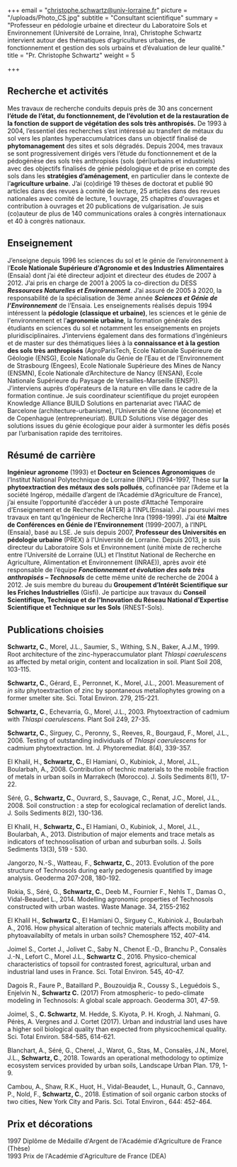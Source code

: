 +++
email = "christophe.schwartz@univ-lorraine.fr"
picture = "/uploads/Photo_CS.jpg"
subtitle = "Consultant scientifique"
summary = "Professeur en pédologie urbaine et directeur du Laboratoire Sols et Environnement (Université de Lorraine, Inra), Christophe Schwartz intervient autour des thématiques d’agricultures urbaines, de fonctionnement et gestion des sols urbains et d’évaluation de leur qualité."
title = "Pr. Christophe Schwartz"
weight = 5

+++
## Recherche et activités

Mes travaux de recherche conduits depuis près de 30 ans concernent **l’étude de l’état, du fonctionnement, de l’évolution et de la restauration de la fonction de support de végétation des sols très anthropisés.** De 1993 à 2004, l’essentiel des recherches s’est intéressé au transfert de métaux du sol vers les plantes hyperaccumulatrices dans un objectif finalisé de **phytomanagement** des sites et sols dégradés. Depuis 2004, mes travaux se sont progressivement dirigés vers l’étude du fonctionnement et de la pédogénèse des sols très anthropisés (sols (péri)urbains et industriels) avec des objectifs finalisés de génie pédologique et de prise en compte des sols dans les **stratégies d’aménagement**, en particulier dans le contexte de l’**agriculture urbaine**. J’ai (co)dirigé 19 thèses de doctorat et publié 90 articles dans des revues à comité de lecture, 25 articles dans des revues nationales avec comité de lecture, 1 ouvrage, 25 chapitres d'ouvrages et contribution à ouvrages et 20 publications de vulgarisation. Je suis (co)auteur de plus de 140 communications orales à congrès internationaux et 40 à congrès nationaux.

## Enseignement

J’enseigne depuis 1996 les sciences du sol et le génie de l’environnement à l’**Ecole Nationale Supérieure d'Agronomie et des Industries Alimentaires** (Ensaia) dont j’ai été directeur adjoint et directeur des études de 2007 à 2012. J’ai pris en charge de 2001 à 2005 la co-direction du DESS **_Ressources Naturelles et Environnement_**. J’ai assuré de 2005 à 2020, la responsabilité de la spécialisation de 3ème année **_Sciences et Génie de l’Environnement_** de l’Ensaia. Les enseignements réalisés depuis 1994 intéressent la **pédologie (classique et urbaine)**, les sciences et le génie de l'environnement et l’**agronomie urbaine**, la formation générale des étudiants en sciences du sol et notamment les enseignements en projets pluridisciplinaires. J’interviens également dans des formations d’ingénieurs et de master sur des thématiques liées à la **connaissance et à la gestion des sols très anthropisés** (AgroParisTech, Ecole Nationale Supérieure de Géologie (ENSG), Ecole Nationale du Génie de l’Eau et de l’Environnement de Strasbourg (Engees), Ecole Nationale Supérieure des Mines de Nancy (ENSMN), Ecole Nationale d’Architecture de Nancy (ENSAN), Ecole Nationale Supérieure du Paysage de Versailles-Marseille (ENSP)). J’interviens auprès d’opérateurs de la nature en ville dans le cadre de la formation continue. Je suis coordinateur scientifique du projet européen Knowledge Alliance BUILD Solutions en partenariat avec l’IAAC de Barcelone (architecture-urbanisme), l’Université de Vienne (économie) et de Copenhague (entrepreneuriat). BUILD Solutions vise dégager des solutions issues du génie écologique pour aider à surmonter les défis posés par l’urbanisation rapide des territoires.

## Résumé de carrière

**Ingénieur agronome** (1993) et **Docteur en Sciences Agronomiques** de l’Institut National Polytechnique de Lorraine (INPL) (1994-1997, Thèse sur **la phytoextraction des métaux des sols pollués**, cofinancée par l’Ademe et la société Ingérop, médaille d’argent de l’Académie d’Agriculture de France), j’ai ensuite l’opportunité d’accéder à un poste d’Attaché Temporaire d’Enseignement et de Recherche (ATER) à l’INPL(Ensaia). J’ai poursuivi mes travaux en tant qu’Ingénieur de Recherche Inra (1998-1999). J’ai été **Maître de Conférences en Génie de l’Environnement** (1999-2007), à l’INPL (Ensaia), basé au LSE. Je suis depuis 2007, **Professeur des Universités en pédologie urbaine** (PREX) à l’Université de Lorraine. Depuis 2013, je suis directeur du Laboratoire Sols et Environnement (unité mixte de recherche entre l’Université de Lorraine (UL) et l’Institut National de Recherche en Agriculture, Alimentation et Environnement (INRAE)), après avoir été responsable de l’équipe **_Fonctionnement et évolution des sols très anthropisés – Technosols_** de cette même unité de recherche de 2004 à 2012. Je suis membre du bureau du **Groupement d’Intérêt Scientifique sur les Friches Industrielles** (Gisfi). Je participe aux travaux du **Conseil Scientifique, Technique et de l'Innovation du Réseau National d’Expertise Scientifique et Technique sur les Sols** (RNEST-Sols).

## Publications choisies

**Schwartz, C.**, Morel, J.L., Saumier, S., Withing, S.N., Baker, A.J.M., 1999. Root architecture of the zinc-hyperaccumulator plant _Thlaspi caerulescens_ as affected by metal origin, content and localization in soil. Plant Soil 208, 103-115.

**Schwartz, C.**, Gérard, E., Perronnet, K., Morel, J.L., 2001. Measurement of _in situ_ phytoextraction of zinc by spontaneous metallophytes growing on a former smelter site. Sci. Total Environ. 279, 215-221.

**Schwartz, C**., Echevarria, G., Morel, J.L., 2003. Phytoextraction of cadmium with _Thlaspi caerulescens_. Plant Soil 249, 27-35.

**Schwartz, C.**, Sirguey, C., Peronny, S., Reeves, R., Bourgaud, F., Morel, J.L., 2006. Testing of outstanding individuals of _Thlaspi caerulescens_ for cadmium phytoextraction. Int. J. Phytoremediat. 8(4), 339-357.

El Khalil, H., **Schwartz, C.**, El Hamiani, O., Kubiniok, J., Morel, J.L., Boularbah, A., 2008. Contribution of technic materials to the mobile fraction of metals in urban soils in Marrakech (Morocco). J. Soils Sediments 8(1), 17-22.

Séré, G., **Schwartz, C.**, Ouvrard, S., Sauvage, C., Renat, J.C., Morel, J.L., 2008. Soil construction : a step for ecological reclamation of derelict lands. J. Soils Sediments 8(2), 130-136.

El Khalil, H., **Schwartz, C.,** El Hamiani, O., Kubiniok, J., Morel, J.L., Boularbah, A., 2013. Distribution of major elements and trace metals as indicators of technosolisation of urban and suburban soils. J. Soils Sediments 13(3), 519 - 530.

Jangorzo, N.-S., Watteau, F., **Schwartz, C.**, 2013. Evolution of the pore structure of Technosols during early pedogenesis quantified by image analysis. Geoderma 207-208, 180-192.

Rokia, S., Séré, G., **Schwartz, C.**, Deeb M., Fournier F., Nehls T., Damas O., Vidal-Beaudet L., 2014. Modelling agronomic properties of Technosols constructed with urban wastes. Waste Manage. 34, 2155-2162

El Khalil H., **Schwartz C**., El Hamiani O., Sirguey C., Kubiniok J., Boularbah A., 2016. How physical alteration of technic materials affects mobility and phytoavailabilty of metals in urban soils? Chemosphere 152, 407-414.

Joimel S., Cortet J., Jolivet C., Saby N., Chenot E.-D., Branchu P., Consalès J.-N., Lefort C., Morel J.L., **Schwartz C**., 2016. Physico-chemical characteristics of topsoil for contrasted forest, agricultural, urban and industrial land uses in France. Sci. Total Environ. 545, 40-47.

Dagois R., Faure P., Bataillard P., Bouzouidja R., Coussy S., Leguédois S., Enjelvin N., **Schwartz C.** (2017) From atmospheric- to pedo-climate modeling in Technosols: A global scale approach. Geoderma 301, 47-59.

Joimel, S., **C. Schwartz**, M. Hedde, S. Kiyota, P. H. Krogh, J. Nahmani, G. Pérès, A. Vergnes and J. Cortet (2017). Urban and industrial land uses have a higher soil biological quality than expected from physicochemical quality. Sci. Total Environ. 584-585, 614-621.

Blanchart, A., Séré, G., Cherel, J., Warot, G., Stas, M., Consalès, J.N., Morel, J.L., **Schwartz, C**., 2018. Towards an operational methodology to optimize ecosystem services provided by urban soils, Landscape Urban Plan. 179, 1-9.

Cambou, A., Shaw, R.K., Huot, H., Vidal-Beaudet, L., Hunault, G., Cannavo, P., Nold, F., **Schwartz, C.**, 2018. Estimation of soil organic carbon stocks of two cities, New York City and Paris. Sci. Total Environ., 644: 452-464.

## Prix et décorations

1997 Diplôme de Médaille d'Argent de l'Académie d'Agriculture de France (Thèse)  
1993 Prix de l'Académie d'Agriculture de France (DEA)